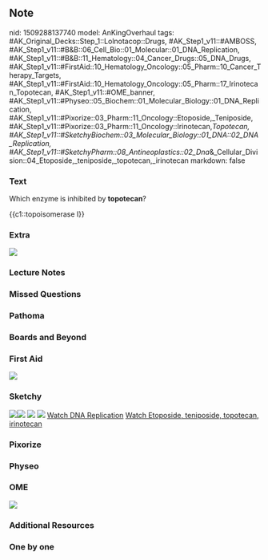 ## Note
nid: 1509288137740
model: AnKingOverhaul
tags: #AK_Original_Decks::Step_1::Lolnotacop::Drugs, #AK_Step1_v11::#AMBOSS, #AK_Step1_v11::#B&B::06_Cell_Bio::01_Molecular::01_DNA_Replication, #AK_Step1_v11::#B&B::11_Hematology::04_Cancer_Drugs::05_DNA_Drugs, #AK_Step1_v11::#FirstAid::10_Hematology_Oncology::05_Pharm::10_Cancer_Therapy_Targets, #AK_Step1_v11::#FirstAid::10_Hematology_Oncology::05_Pharm::17_Irinotecan_Topotecan, #AK_Step1_v11::#OME_banner, #AK_Step1_v11::#Physeo::05_Biochem::01_Molecular_Biology::01_DNA_Replication, #AK_Step1_v11::#Pixorize::03_Pharm::11_Oncology::Etoposide,_Teniposide, #AK_Step1_v11::#Pixorize::03_Pharm::11_Oncology::Irinotecan,_Topotecan, #AK_Step1_v11::#SketchyBiochem::03_Molecular_Biology::01_DNA::02_DNA_Replication, #AK_Step1_v11::#SketchyPharm::08_Antineoplastics::02_Dna_&_Cellular_Division::04_Etoposide,_teniposide,_topotecan,_irinotecan
markdown: false

### Text
Which enzyme is inhibited by <b>topotecan</b>?
<div>
  {{c1::topoisomerase I}}
</div>

### Extra
<img src="paste-3612067496430.jpg">

### Lecture Notes


### Missed Questions


### Pathoma


### Boards and Beyond


### First Aid
<img src="paste-171519518965763.jpg">

### Sketchy
<img src="paste-376995049373697.jpg"><img src=
"paste-6b01b2ac4f9c03fde9bf00e33779f280a3ba4881.png"> <img src=
"DNA%20Replication.png"> <img src=
"Screen%20Shot%202022-01-30%20at%209.48.05%20AM.png"> <a href=
"https://dashboard.sketchy.com/study/medical/courses/medical-biochemistry/units/medical-biochemistry-molecular-biology/videos/medical-biochemistry-molecular-biology-dna-dna-replication?utm_source=anki&utm_medium=partnership&utm_campaign=february_update&utm_content=medical">
Watch DNA Replication</a> <a href=
"https://dashboard.sketchy.com/study/medical/courses/medical-biochemistry/units/medical-biochemistry-molecular-biology/videos/medical-biochemistry-molecular-biology-dna-dna-replication?utm_source=anki&utm_medium=partnership&utm_campaign=february_update&utm_content=medical">
Watch Etoposide, teniposide, topotecan, irinotecan</a>

### Pixorize


### Physeo


### OME
<div class="ome-widget">
  <a href="https://onlinemeded.org?ref=anki"><img src=
  "_OME_AnkiFlashcards_General_7.png"></a>
</div>

### Additional Resources


### One by one

